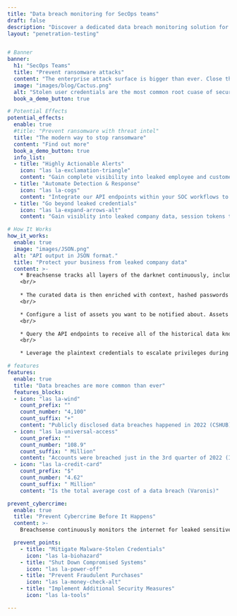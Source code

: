 ```yaml
---
title: "Data breach monitoring for SecOps teams"
draft: false
description: "Discover a dedicated data breach monitoring solution for SecOps teams to prevent ransomware attacks."
layout: "penetration-testing"


# Banner
banner:
  h1: "SecOps Teams" 
  title: "Prevent ransomware attacks"
  content: "The enterprise attack surface is bigger than ever. Close the gaps in your defenses and protect your business from ransomware." 
  image: "images/blog/Cactus.png"
  alt: "Stolen user credentials are the most common root cuase of security breaches."
  book_a_demo_button: true

# Potential Effects
potential_effects:
  enable: true
  #title: "Prevent ransomware with threat intel"
  title: "The modern way to stop ransomware"
  content: "Find out more"
  book_a_demo_button: true
  info_list:
  - title: "Highly Actionable Alerts"
    icon: "las la-exclamation-triangle"
    content: "Gain complete visibility into leaked employee and customer credentials. Pivot on multiple data points to gain a full picture of the threat."
  - title: "Automate Detection & Response"
    icon: "las la-cogs"
    content: "Integrate our API endpoints within your SOC workflows to automatically reset compromised employee and customer credentials."
  - title: "Go beyond leaked credentials"
    icon: "las la-expand-arrows-alt"
    content: "Gain visiblity into leaked company data, session tokens that bypass 2FA, 3rd party breaches and even upcoming attacks."

# How It Works
how_it_works:
  enable: true
  image: "images/JSON.png"
  alt: "API output in JSON format."
  title: "Protect your business from leaked company data"
  content: >-
    * Breachsense tracks all layers of the darknet continuously, including Tor websites, private IRC and Telegram channels, ransomware threat actors, cybercrime communities and forums, and more.
    <br/>
 
    * The curated data is then enriched with context, hashed passwords are cracked to plaintext and multiple search paths are indexed.
    <br/> 

    * Configure a list of assets you want to be notified about. Assets can be email addresses, domain names, IP addresses or hardware IDs. Notifications are sent via web hook or email.
    <br/> 

    * Query the API endpoints to receive all of the historical data known about a given asset. 
    <br/> 

    * Leverage the plaintext credentials to escalate privileges during engagements.

# features
features:
  enable: true
  title: "Data breaches are more common than ever"
  features_blocks:
  - icon: "las la-wind"
    count_prefix: ""
    count_number: "4,100"
    count_suffix: "+"
    content: "Publicly disclosed data breaches happened in 2022 (CSHUB)"
  - icon: "las la-universal-access"
    count_prefix: ""
    count_number: "108.9"
    count_suffix: " Million"
    content: "Accounts were breached just in the 3rd quarter of 2022 (Infosecurity Magazine)"
  - icon: "las la-credit-card"
    count_prefix: "$"
    count_number: "4.62"
    count_suffix: " Million"
    content: "Is the total average cost of a data breach (Varonis)"

prevent_cybercrime:
  enable: true
  title: "Prevent Cybercrime Before It Happens"
  content: >-
    Breachsense continuously monitors the internet for leaked sensitive company data such as account credentials, employee details, leaked company records, session tokens, 3rd party data leaks, and more. When relevant information is identified, we notify your security team, enabling you to mitigate the risk immediately.

  prevent_points:
    - title: "Mitigate Malware-Stolen Credentials"
      icon: "las la-biohazard"
    - title: "Shut Down Compromised Systems"
      icon: "las la-power-off"
    - title: "Prevent Fraudulent Purchases"
      icon: "las la-money-check-alt"
    - title: "Implement Additional Security Measures"
      icon: "las la-tools"

---
```

